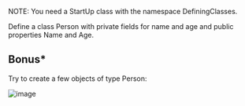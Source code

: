 NOTE: You need a StartUp class with the namespace DefiningClasses.

Define a class Person with private fields for name and age and public properties Name and Age.

## Bonus*
Try to create a few objects of type Person:

![image](https://user-images.githubusercontent.com/45227327/216655319-c8a8df48-1151-4fe4-b0b9-972c68decbc0.png)
